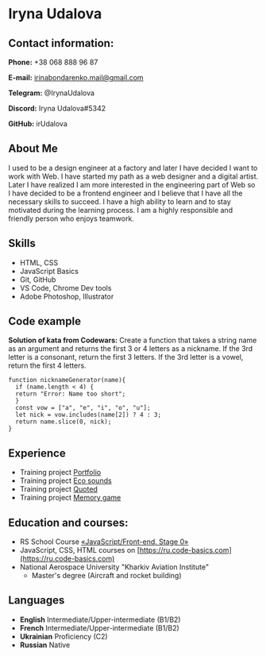# Iryna Udalova

## Contact information:

**Phone:** +38 068 888 96 87

**E-mail:** irinabondarenko.mail@gmail.com

**Telegram:** @IrynaUdalova

**Discord:** Iryna Udalova#5342

**GitHub:** irUdalova

## About Me

I used to be a design engineer at a factory and later I have decided I want to work with Web. I have started my path as a web designer and a digital artist. Later I have realized I am more interested in the engineering part of Web so I have decided to be a frontend engineer and I believe that I have all the necessary skills to succeed. I have a high ability to learn and to stay motivated during the learning process. I am a highly responsible and friendly person who enjoys teamwork.

## Skills

- HTML, CSS
- JavaScript Basics
- Git, GitHub
- VS Code, Chrome Dev tools
- Adobe Photoshop, Illustrator

## Code example

**Solution of kata from Codewars:**
Create a function that takes a string name as an argument and returns the first 3 or 4 letters as a nickname. If the 3rd letter is a consonant, return the first 3 letters. If the 3rd letter is a vowel, return the first 4 letters.

```
function nicknameGenerator(name){
  if (name.length < 4) {
  return "Error: Name too short";
  }  
  const vow = ["a", "e", "i", "o", "u"];
  let nick = vow.includes(name[2]) ? 4 : 3;
  return name.slice(0, nick);   
}
```

## Experience

- Training project [Portfolio](https://rolling-scopes-school.github.io/irudalova-JSFEPRESCHOOL/portfolio/)
- Training project [Eco sounds](https://rolling-scopes-school.github.io/irudalova-JSFEPRESCHOOL/eco-sounds/)
 - Training project [Quoted](https://rolling-scopes-school.github.io/irudalova-JSFEPRESCHOOL/random-jokes/)
 - Training project [Memory game](https://rolling-scopes-school.github.io/irudalova-JSFEPRESCHOOL/memory-game/)

## Education and courses:

- RS School Course [«JavaScript/Front-end. Stage 0»](https://app.rs.school/certificate/45p5a5uv) 
- JavaScript, CSS, HTML courses on [https://ru.code-basics.com](https://ru.code-basics.com)
- National Aerospace University "Kharkiv Aviation Institute"
  - Master's degree (Aircraft and rocket building)

## Languages

- **English** Intermediate/Upper-intermediate (B1/B2)
- **French** Intermediate/Upper-intermediate (B1/B2)
- **Ukrainian** Proficiency (C2)
- **Russian** Native

